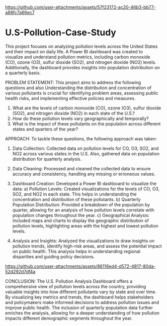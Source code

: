 
https://github.com/user-attachments/assets/57f23172-ac20-46b3-bb77-a88fc7a66ec7
# U.S-Pollution-Case-Study
This project focuses on analyzing pollution levels across the United States and their impact on daily life. A Power BI dashboard was created to visualize and understand pollution metrics, including carbon monoxide (CO), ozone (O3), sulfur dioxide (SO2), and nitrogen dioxide (NO2) levels. Additionally, the dashboard provides insights into population distribution on a quarterly basis.


PROBLEM STATEMENT:
This project aims to address the following questions and also Understanding the distribution and concentration of various pollutants is crucial for identifying problem areas, assessing public health risks, and implementing effective policies and measures.
1. What are the levels of carbon monoxide (CO), ozone (O3), sulfur dioxide (SO2), and nitrogen dioxide (NO2) in each state of the U.S.?
2. How do these pollution levels vary geographically and temporally?
3. What is the impact of these pollutants on the population across different states and quarters of the year?


APPROACH:
To tackle these questions, the following approach was taken:

1. Data Collection: Collected data on pollution levels for CO, O3, SO2, and NO2 across various states in the U.S. Also, gathered data on population distribution for quarterly analysis.
2. Data Cleaning: Processed and cleaned the collected data to ensure accuracy and consistency, handling any missing or erroneous values.
3. Dashboard Creation: Developed a Power BI dashboard to visualize the data:
a) Pollution Levels: Created visualizations for the levels of CO, O3, SO2, and NO2 in each state. This helps in understanding the concentration and distribution of these pollutants.
b) Quarterly Population Distribution: Provided a breakdown of the population by quarter, allowing for an analysis of how pollution levels correlate with population changes throughout the year.
c) Geographical Analysis: Included maps and charts to display the geographic distribution of pollution levels, highlighting areas with the highest and lowest pollution levels.

4. Analysis and Insights: Analyzed the visualizations to draw insights on pollution trends, identify high-risk areas, and assess the potential impact on public health. This analysis helps in understanding regional disparities and guiding policy decisions.



https://github.com/user-attachments/assets/86116ed4-d572-4817-80da-52d292d7df4a



CONCLUSION:
The U.S. Pollution Analysis Dashboard offers a comprehensive view of pollution levels across the country, providing valuable insights into how different pollutants vary by state and over time. By visualizing key metrics and trends, the dashboard helps stakeholders and policymakers make informed decisions to address pollution issues and improve public health. The inclusion of quarterly population data further enriches the analysis, allowing for a deeper understanding of how pollution impacts different demographic segments throughout the year.
